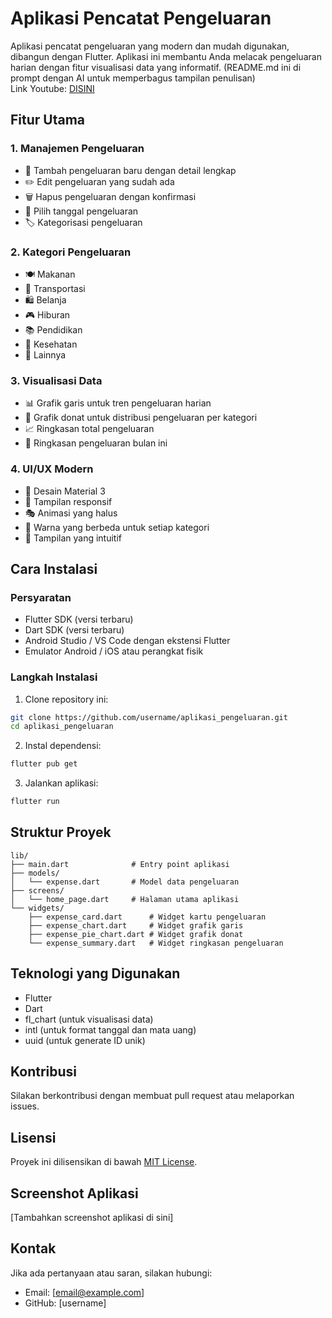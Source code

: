 # Aplikasi Pencatat Pengeluaran

Aplikasi pencatat pengeluaran yang modern dan mudah digunakan, dibangun dengan Flutter. Aplikasi ini membantu Anda melacak pengeluaran harian dengan fitur visualisasi data yang informatif.
(README.md ini di prompt dengan AI untuk memperbagus tampilan penulisan) \
Link Youtube: [DISINI](https://youtu.be/Ma4Rn5w3KnE)

## Fitur Utama

### 1. Manajemen Pengeluaran
- 📝 Tambah pengeluaran baru dengan detail lengkap
- ✏️ Edit pengeluaran yang sudah ada
- 🗑️ Hapus pengeluaran dengan konfirmasi
- 📅 Pilih tanggal pengeluaran
- 🏷️ Kategorisasi pengeluaran

### 2. Kategori Pengeluaran
- 🍽️ Makanan
- 🚗 Transportasi
- 🛍️ Belanja
- 🎮 Hiburan
- 📚 Pendidikan
- 💊 Kesehatan
- 📌 Lainnya

### 3. Visualisasi Data
- 📊 Grafik garis untuk tren pengeluaran harian
- 🥧 Grafik donat untuk distribusi pengeluaran per kategori
- 📈 Ringkasan total pengeluaran
- 📅 Ringkasan pengeluaran bulan ini

### 4. UI/UX Modern
- 🎨 Desain Material 3
- 🎯 Tampilan responsif
- 🎭 Animasi yang halus
- 🎨 Warna yang berbeda untuk setiap kategori
- 📱 Tampilan yang intuitif

## Cara Instalasi

### Persyaratan
- Flutter SDK (versi terbaru)
- Dart SDK (versi terbaru)
- Android Studio / VS Code dengan ekstensi Flutter
- Emulator Android / iOS atau perangkat fisik

### Langkah Instalasi

1. Clone repository ini:
```bash
git clone https://github.com/username/aplikasi_pengeluaran.git
cd aplikasi_pengeluaran
```

2. Instal dependensi:
```bash
flutter pub get
```

3. Jalankan aplikasi:
```bash
flutter run
```

## Struktur Proyek

```
lib/
├── main.dart              # Entry point aplikasi
├── models/
│   └── expense.dart       # Model data pengeluaran
├── screens/
│   └── home_page.dart     # Halaman utama aplikasi
└── widgets/
    ├── expense_card.dart      # Widget kartu pengeluaran
    ├── expense_chart.dart     # Widget grafik garis
    ├── expense_pie_chart.dart # Widget grafik donat
    └── expense_summary.dart   # Widget ringkasan pengeluaran
```

## Teknologi yang Digunakan

- Flutter
- Dart
- fl_chart (untuk visualisasi data)
- intl (untuk format tanggal dan mata uang)
- uuid (untuk generate ID unik)

## Kontribusi

Silakan berkontribusi dengan membuat pull request atau melaporkan issues.

## Lisensi

Proyek ini dilisensikan di bawah [MIT License](LICENSE).

## Screenshot Aplikasi

[Tambahkan screenshot aplikasi di sini]

## Kontak

Jika ada pertanyaan atau saran, silakan hubungi:
- Email: [email@example.com]
- GitHub: [username]
